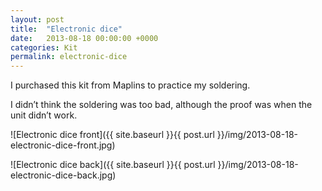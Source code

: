 ```yaml
---
layout: post
title:  "Electronic dice"
date:   2013-08-18 00:00:00 +0000
categories: Kit
permalink: electronic-dice
---
```

I purchased this kit from Maplins to practice my soldering.

I didn’t think the soldering was too bad, although the proof was when the unit didn’t work.

![Electronic dice front]({{ site.baseurl }}{{ post.url }}/img/2013-08-18-electronic-dice-front.jpg)

![Electronic dice back]({{ site.baseurl }}{{ post.url }}/img/2013-08-18-electronic-dice-back.jpg)
